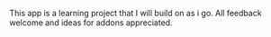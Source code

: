 This app is a learning project that I will build on as i go. All feedback welcome and ideas for addons appreciated.
